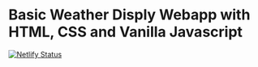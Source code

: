 # Basic Weather Disply Webapp with HTML, CSS and Vanilla Javascript

[![Netlify Status](https://api.netlify.com/api/v1/badges/0d269fa6-dd50-43f8-9c8b-75d513156160/deploy-status)](https://app.netlify.com/sites/sammriddhgupta-weather-app/deploys)